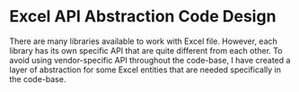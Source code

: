 ﻿# Excel API Abstraction Code Design

There are many libraries available to work with Excel file. However, each library has its own specific API that are quite different from each other. To avoid using vendor-specific API throughout the code-base, I have created a layer of abstraction for some Excel entities that are needed specifically in the code-base. 